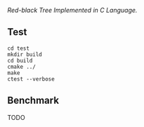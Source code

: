 _Red-black Tree Implemented in C Language._

Test
--------
```
cd test
mkdir build
cd build
cmake ../
make
ctest --verbose
```

Benchmark
----------
TODO
